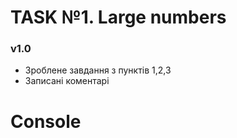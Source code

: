 # TASK №1. Large numbers

### v1.0
- Зроблене завдання з пунктів 1,2,3
- Записані коментарі

# Console

```

```
